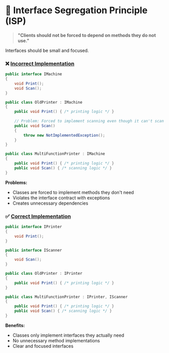 # 🔌 Interface Segregation Principle (ISP)

> **"Clients should not be forced to depend on methods they do not use."**

Interfaces should be small and focused.

### ❌ [Incorrect Implementation](https://github.com/mf-rl/SOLID.Principles.Demo/blob/master/SolidPrinciplesDemo/4.InterfaceSegregation/Incorrect.cs)
```csharp
public interface IMachine
{
    void Print();
    void Scan();
}

public class OldPrinter : IMachine
{
    public void Print() { /* printing logic */ }
    
    // Problem: Forced to implement scanning even though it can't scan
    public void Scan() 
    { 
        throw new NotImplementedException(); 
    }
}

public class MultiFunctionPrinter : IMachine
{
    public void Print() { /* printing logic */ }
    public void Scan() { /* scanning logic */ }
}
```

**Problems:**
- Classes are forced to implement methods they don't need
- Violates the interface contract with exceptions
- Creates unnecessary dependencies

### ✅ [Correct Implementation](https://github.com/mf-rl/SOLID.Principles.Demo/blob/master/SolidPrinciplesDemo/4.InterfaceSegregation/Correct.cs)
```csharp
public interface IPrinter 
{ 
    void Print(); 
}

public interface IScanner 
{ 
    void Scan(); 
}

public class OldPrinter : IPrinter
{
    public void Print() { /* printing logic */ }
}

public class MultiFunctionPrinter : IPrinter, IScanner
{
    public void Print() { /* printing logic */ }
    public void Scan() { /* scanning logic */ }
}
```

**Benefits:**
- Classes only implement interfaces they actually need
- No unnecessary method implementations
- Clear and focused interfaces

